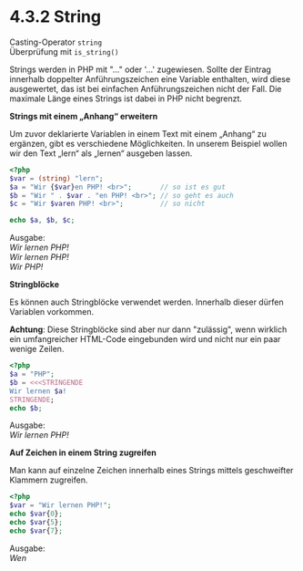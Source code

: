 # 4.3.2 String

Casting-Operator `string`  
Überprüfung mit `is_string()`

Strings werden in PHP mit "..." oder '...' zugewiesen. Sollte der Eintrag innerhalb doppelter Anführungszeichen eine Variable enthalten, wird diese ausgewertet, das ist bei einfachen Anführungszeichen nicht der Fall. Die maximale Länge eines Strings ist dabei in PHP nicht begrenzt.

**Strings mit einem „Anhang“ erweitern**

Um zuvor deklarierte Variablen in einem Text mit einem „Anhang“ zu ergänzen, gibt es verschiedene Möglichkeiten. In unserem Beispiel wollen wir den Text „lern“ als „lernen“ ausgeben lassen.

```php linenums="1"
<?php
$var = (string) "lern";
$a = "Wir {$var}en PHP! <br>";       // so ist es gut
$b = "Wir " . $var . "en PHP! <br>"; // so geht es auch
$c = "Wir $varen PHP! <br>";         // so nicht

echo $a, $b, $c;
```
Ausgabe:<br>
*Wir lernen PHP!*<br>
*Wir lernen PHP!*<br>
*Wir PHP!*<br>

**Stringblöcke**

Es können auch Stringblöcke verwendet werden. Innerhalb dieser dürfen Variablen vorkommen. 

**Achtung**: Diese Stringblöcke sind aber nur dann "zulässig", wenn wirklich ein umfangreicher HTML-Code eingebunden wird und nicht nur ein paar wenige Zeilen.

```php linenums="1"
<?php
$a = "PHP";
$b = <<<STRINGENDE
Wir lernen $a!
STRINGENDE;
echo $b;
```

Ausgabe:<br>
*Wir lernen PHP!*<br>

**Auf Zeichen in einem String zugreifen**

Man kann auf einzelne Zeichen innerhalb eines Strings mittels geschweifter Klammern zugreifen.

```php linenums="1"
<?php
$var = "Wir lernen PHP!";
echo $var{0};
echo $var{5};
echo $var{7};
```

Ausgabe:<br>
*Wen*<br>
